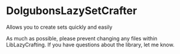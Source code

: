 # DolgubonsLazySetCrafter
Allows you to create sets quickly and easily

As much as possible, please prevent changing any files within LibLazyCrafting. 
If you have questions about the library, let me know.


